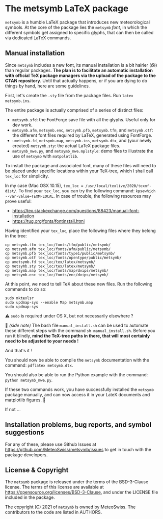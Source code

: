 # The metsymb LaTeX package

`metsymb` is a humble LaTeX package that introduces new meteorological symbols. At the core of the package lies the `metsymb` *font*, in which the different symbols get assigned to specific glyphs, that can then be called via dedicated LaTeX commands.

## Manual installation

Since `metsymb` includes a new font, its manual installation is a bit hairier (:scream:) than regular packages. **The plan is to facilitate an automatic installation with official TeX package managers via the upload of the package to the CTAN repository**. Until that actually happens, or if you are dying to do things by hand, here are some guidelines.

First, let's create the `.sty` file from the package files. Run `latex metsymb.ins`.

The entire package is actually comprised of a series of distinct files:
 - `metsymb.sfd`: the FontForge save file with all the glyphs. Useful only for dev work.
 - `metsymb.afm`, `metsymb.enc`, `metsymb.pfb`, `metsymb.tfm`, and `metsymb.otf`: the different font files required by LaTeX, generated using FontForge.
 - `umetsymb.fd`, `metsymb.map`, `metsymb.ins`, `metsymb.dtx`, and (your newly created) `metsymb.sty`: the actual LaTeX package files.
 - `metsymb_mwe.py`, and `metsymb_mwe.mplstyle`: demo files to illustrate the use of `metsymb` with `matpolotlib`.

To install the package and associated font, many of these files will need to be placed under specific locations within your TeX-tree, which I shall call `tex_loc` for simplicity.

In my case (Mac OSX 10.15), `tex_loc = /usr/local/texlive/2020/texmf-dist/`. To find your `tex_loc`, you can try the following command: `kpsewhich --var-value=TEXMFLOCAL`. In case of trouble, the following resources may prove useful:
 - https://tex.stackexchange.com/questions/88423/manual-font-installation
 - https://tug.org/fonts/fontinstall.html

Having identified your `tex_loc`, place the following files where they belong in the tree:
```
cp metsymb.tfm tex_loc/fonts/tfm/public/metsymb/
cp metsymb.afm tex_loc/fonts/afm/public/metsymb/
cp metsymb.pfb tex_loc/fonts/type1/public/metsymb/
cp metsymb.otf tex_loc/fonts/opentype/public/metsymb/
cp umetsymb.fd tex_loc/tex/latex/metsymb/
cp metsymb.sty tex_loc/tex/latex/metsymb/
cp metsymb.map tex_loc/fonts/map/dvips/metsymb/
cp metsymb.enc tex_loc/fonts/enc/dvips/metsymb/
```

At this point, we need to tell TeX about these new files. Run the following commands to do so:
```
sudo mktexlsr
sudo updmap-sys --enable Map metsymb.map
sudo updmap-sys
```
:warning: `sudo` is required under OS X, but not necessarily elsewhere ?

:wave: *(side note)* The bash file `manual_install.sh` can be used to automate these different steps with the command `sh manual_install.sh`. Before you run it blindly, **mind the TeX-tree paths in there, that will most certainly need to be adjusted to your needs !**

And that's it !

You should now be able to compile the `metsymb` documentation with the command: `pdflatex metsymb.dtx`.

You should also be able to run the Python example with the command: `python metsymb_mwe.py`.

If these two commands work, you have successfully installed the `metsymb` package manually, and can now access it in your LateX documents and matplotlib figures. :tada:

If not ...

## Installation problems, bug reports, and symbol suggestions

For any of these, please use Github Issues at https://github.com/MeteoSwiss/metsymb/issues to get in touch with the package developers.

## License & Copyright

The `metsymb` package is released under the terms of the BSD-3-Clause license. The terms of this license are available at https://opensource.org/licenses/BSD-3-Clause, and under the LICENSE file included in the package.

The copyright (C) 2021 of `metsymb` is owned by MeteoSwiss. The contributors to the code are listed in AUTHORS.

